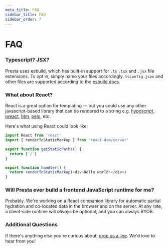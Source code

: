 ```yaml
---
meta_title: FAQ
sidebar_title: FAQ
sidebar_order: 7
---
```


# FAQ

### Typescript? JSX?

Presta uses esbuild, which has built-in support for `.ts` `.tsx` and `.jsx` file
extensions. To opt in, simply name your files accordingly. `tsconfig.json` and
other files are supported according to the [esbuild docs](https://esbuild.github.io/).

### What about React?

React is a great option for templating — but you could use any other
javascript-based library that can be rendered to a string e.g.
[hyposcript](https://github.com/sure-thing/hyposcript),
[preact](https://github.com/preactjs/preact),
[htm](https://github.com/developit/htm), [pelo](https://github.com/shuhei/pelo),
etc.

Here's what using React could look like:

```javascript
import React from 'react'
import { renderToStaticMarkup } from 'react-dom/server'

export function getStaticPaths() {
  return ['/']
}

export function handler() {
  return renderToStaticMarkup(<div>Hello world!</div>)
}
```

### Will Presta ever build a frontend JavaScript runtime for me?

Probably. We're working on a React companion library for automatic partial
hydration and co-located data in the browser and on the server. At any rate, a
client-side runtime will _always_ be optional, and you can always BYOB.

### Additional Questions

If there's anything else you're curious about, [drop us a
line](https://github.com/sure-thing/presta/issues/new/choose). We'd love to hear
from you!
